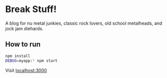 # Break Stuff! 

A blog for nu metal junkies, classic rock lovers, old school metalheads, and jock jam diehards.


## How to run

```bash
npm install
DEBUG=myapp:* npm start
```

Visit [localhost:3000](http://localhost:3000)
